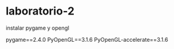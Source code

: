 # laboratorio-2


instalar pygame y opengl

pygame==2.4.0
PyOpenGL==3.1.6
PyOpenGL-accelerate==3.1.6
